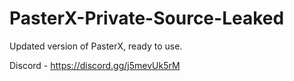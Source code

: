 
# PasterX-Private-Source-Leaked

Updated version of PasterX, ready to use.

Discord - https://discord.gg/j5mevUk5rM
                                                                                       